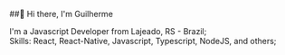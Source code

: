 ##👋 Hi there, I'm Guilherme

 I'm a Javascript Developer from Lajeado, RS - Brazil;  
 Skills: React, React-Native, Javascript, Typescript, NodeJS, and others;  

